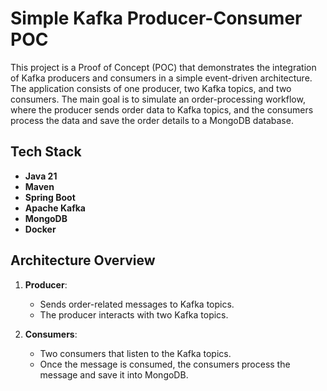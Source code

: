 # Simple Kafka Producer-Consumer POC

This project is a Proof of Concept (POC) that demonstrates the integration of Kafka producers and consumers in a simple event-driven architecture. The application consists of one producer, two Kafka topics, and two consumers. The main goal is to simulate an order-processing workflow, where the producer sends order data to Kafka topics, and the consumers process the data and save the order details to a MongoDB database.

## Tech Stack

- **Java 21**
- **Maven**
- **Spring Boot**
- **Apache Kafka**
- **MongoDB**
- **Docker**

## Architecture Overview

1. **Producer**: 
    - Sends order-related messages to Kafka topics.
    - The producer interacts with two Kafka topics.

2. **Consumers**:
    - Two consumers that listen to the Kafka topics.
    - Once the message is consumed, the consumers process the message and save it into MongoDB.
